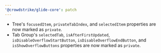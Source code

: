 ```yaml
---
'@crowdstrike/glide-core': patch
---
```


- Tree's `focusedItem`, `privateTabIndex`, and `selectedItem` properties are now marked as `private`.
- Tab Group's `selectedTab`, `isAfterFirstUpdated`, `isDisableOverflowStartButton`, `isDisableOverflowEndButton`, and `isShowOverflowButtons` properties are now marked as `private`.
